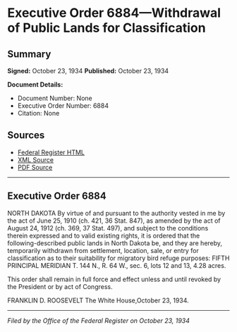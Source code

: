 # Executive Order 6884—Withdrawal of Public Lands for Classification

## Summary

**Signed:** October 23, 1934
**Published:** October 23, 1934

**Document Details:**
- Document Number: None
- Executive Order Number: 6884
- Citation: None

## Sources
- [Federal Register HTML](https://www.presidency.ucsb.edu/documents/executive-order-6884-withdrawal-public-lands-for-classification)
- [XML Source](None)
- [PDF Source](None)

---

## Executive Order 6884

NORTH DAKOTA
By virtue of and pursuant to the authority vested in me by the act of June 25, 1910 (ch. 421, 36 Stat. 847), as amended by the act of August 24, 1912 (ch. 369, 37 Stat. 497), and subject to the conditions therein expressed and to valid existing rights, it is ordered that the following-described public lands in North Dakota be, and they are hereby, temporarily withdrawn from settlement, location, sale, or entry for classification as to their suitability for migratory bird refuge purposes:
FIFTH PRINCIPAL MERIDIAN
T. 144 N., R. 64 W., sec. 6, lots 12 and 13, 4.28 acres.

This order shall remain in full force and effect unless and until revoked by the President or by act of Congress.

FRANKLIN D. ROOSEVELT
The White House,October 23, 1934.

---

*Filed by the Office of the Federal Register on October 23, 1934*

